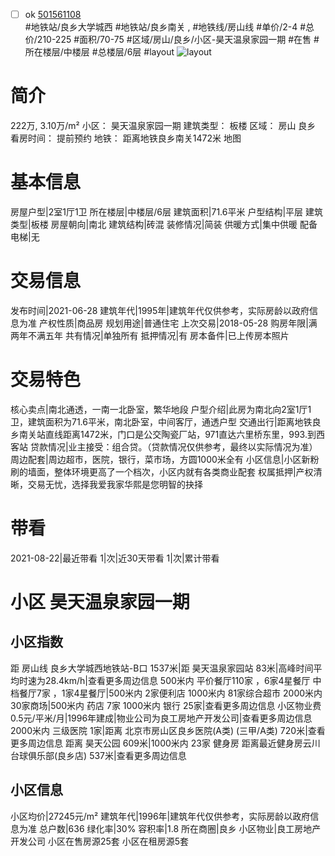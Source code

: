 - [ ] ok [501561108](https://bj.5i5j.com/ershoufang/501561108.html)  
 #地铁站/良乡大学城西 #地铁站/良乡南关 ,  #地铁线/房山线
#单价/2-4 #总价/210-225 #面积/70-75   #区域/房山/良乡/小区-昊天温泉家园一期 #在售 #所在楼层/中楼层 #总楼层/6层 #layout 
![layout](http://image2a.5i5j.com/bdir/layout/d8ae6e065b02416785aa55c34d81470d.jpg_P5.jpg) 
# 简介 
 222万,  3.10万/m² 
小区： 昊天温泉家园一期
建筑类型： 板楼
区域： 房山 良乡
看房时间： 提前预约
地铁： 距离地铁良乡南关1472米 地图
# 基本信息 
 房屋户型|2室1厅1卫
所在楼层|中楼层/6层
建筑面积|71.6平米
户型结构|平层
建筑类型|板楼
房屋朝向|南北
建筑结构|砖混
装修情况|简装
供暖方式|集中供暖
配备电梯|无
# 交易信息 
 发布时间|2021-06-28
建筑年代|1995年|建筑年代仅供参考，实际房龄以政府信息为准
产权性质|商品房
规划用途|普通住宅
上次交易|2018-05-28
购房年限|满两年不满五年
共有情况|单独所有
抵押情况|有
房本备件|已上传房本照片
# 交易特色 
 核心卖点|南北通透，一南一北卧室，繁华地段
户型介绍|此房为南北向2室1厅1卫，建筑面积为71.6平米，南北卧室，中间客厅，通透户型
交通出行|距离地铁良乡南关站直线距离1472米，门口是公交陶瓷厂站，971直达六里桥东里，993.到西客站
贷款情况|业主接受：组合贷。（贷款情况仅供参考，最终以实际情况为准）
周边配套|周边超市，医院，银行，菜市场，方圆1000米全有
小区信息|小区新粉刷的墙面，整体环境更高了一个档次，小区内就有各类商业配套
权属抵押|产权清晰，交易无忧，选择我爱我家华熙是您明智的抉择
# 带看 
 2021-08-22|最近带看	 1|次|近30天带看	 1|次|累计带看
# 小区 昊天温泉家园一期
## 小区指数 
 距 房山线 良乡大学城西地铁站-B口 1537米|距 昊天温泉家园站 83米|高峰时间平均时速为28.4km/h|查看更多周边信息
500米内 平价餐厅110家 ，6家4星餐厅
中档餐厅7家 ，1家4星餐厅|500米内 2家便利店
1000米内 81家综合超市
2000米内 30家商场|500米内 药店 7家
1000米内 银行 25家|查看更多周边信息
小区物业费0.5元/平米/月|1996年建成|物业公司为良工房地产开发公司|查看更多周边信息
2000米内 三级医院 1家|距离 北京市房山区良乡医院(A类) (三甲/A类) 720米|查看更多周边信息
距离 昊天公园 609米|1000米内 23家 健身房
距离最近健身房云川台球俱乐部(良乡店) 537米|查看更多周边信息
## 小区信息 
 小区均价|27245元/m²
建筑年代|1996年|建筑年代仅供参考，实际房龄以政府信息为准
总户数|636
绿化率|30%
容积率|1.8
所在商圈|良乡
小区物业|良工房地产开发公司
小区在售房源25套
小区在租房源5套
